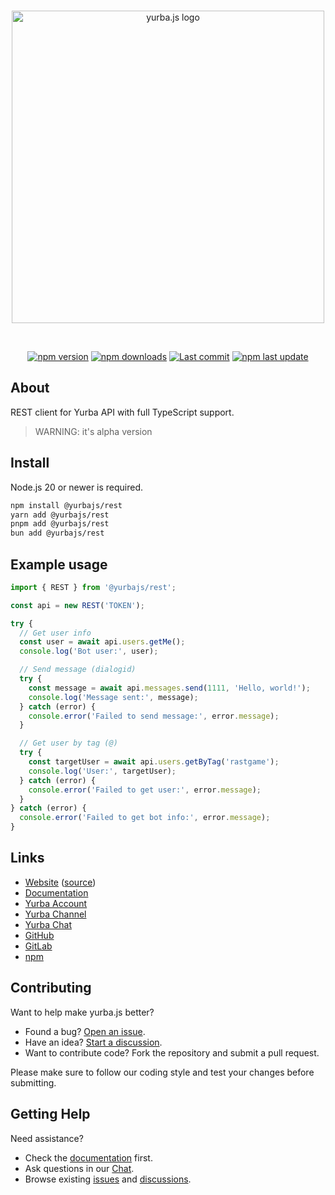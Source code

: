 <div align="center">
  <br />
  <p>
    <a href="https://yurba.js.org"><img src="https://yurbajs.vercel.app/banner.svg" width="500" alt="yurba.js logo" /></a>
  </p>
  <br />
  <p>
    <a href="https://www.npmjs.com/package/@yurbajs/rest"><img src="https://img.shields.io/npm/v/@yurbajs/rest.svg?maxAge=3600" alt="npm version" /></a>
    <a href="https://www.npmjs.com/package/@yurbajs/rest"><img src="https://img.shields.io/npm/dt/@yurbajs/rest.svg?maxAge=3600" alt="npm downloads" /></a>
    <a href="https://github.com/yurbajs/yurba.js/commits/main"><img src="https://img.shields.io/github/last-commit/yurbajs/yurba.js.svg?logo=github&logoColor=ffffff" alt="Last commit" /></a>
    <a href="https://www.npmjs.com/package/@yurbajs/rest"><img src="https://img.shields.io/npm/last-update/@yurbajs/rest" alt="npm last update"></a>
  </p>
</div>

## About
REST client for Yurba API with full TypeScript support.

> WARNING: it's alpha version 

## Install
Node.js 20 or newer is required.

```sh
npm install @yurbajs/rest
yarn add @yurbajs/rest
pnpm add @yurbajs/rest
bun add @yurbajs/rest
```

## Example usage

```js
import { REST } from '@yurbajs/rest';

const api = new REST('TOKEN');

try {
  // Get user info
  const user = await api.users.getMe();
  console.log('Bot user:', user);

  // Send message (dialogid)
  try {
    const message = await api.messages.send(1111, 'Hello, world!');
    console.log('Message sent:', message);
  } catch (error) {
    console.error('Failed to send message:', error.message);
  }

  // Get user by tag (@)
  try {
    const targetUser = await api.users.getByTag('rastgame');
    console.log('User:', targetUser);
  } catch (error) {
    console.error('Failed to get user:', error.message);
  }
} catch (error) {
  console.error('Failed to get bot info:', error.message);
}
```

## Links

* [Website][website] ([source][website-source])
* [Documentation][documentation]
* [Yurba Account][yurba]
* [Yurba Channel][yurba-channel]
* [Yurba Chat][yurba-chat]
* [GitHub][source]
* [GitLab][gitlab]
* [npm][npm]

## Contributing

Want to help make yurba.js better?

* Found a bug? [Open an issue](https://github.com/yurbajs/yurba.js/issues/new).
* Have an idea? [Start a discussion](https://github.com/yurbajs/yurba.js/discussions).
* Want to contribute code? Fork the repository and submit a pull request.

Please make sure to follow our coding style and test your changes before submitting.

## Getting Help

Need assistance?

* Check the [documentation][documentation] first.
* Ask questions in our [Chat][yurba-chat].
* Browse existing [issues](https://github.com/yurbajs/yurba.js/issues) and [discussions](https://github.com/yurbajs/yurba.js/discussions).

[gitlab]: https://gitlab.com/yurbajs/yurba.js
[source]: https://github.com/yurbajs/yurba.js/tree/main/packages/rest
[website]: https://yurba.js.org
[website-source]: https://github.com/yurbajs/yurba.js
[documentation]: https://yurba.js.org/docs
[yurba]: https://me.yurba.one/yurbajs
[yurba-channel]: https://me.yurba.one/yjs
[yurba-chat]: https://me.yurba.one/yurba.js
[npm]: https://www.npmjs.com/package/@yurbajs/rest